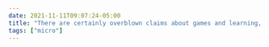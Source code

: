 ```yaml
---
date: 2021-11-11T09:07:24-05:00
title: "There are certainly overblown claims about games and learning, but I don't know if I've seen my kid less failure-averse than when playing Mario Kart or more willing to read than when trying Stardew Valley."
tags: ["micro"]
---
```

